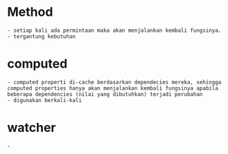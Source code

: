 # Method
    - setiap kali ada permintaan maka akan menjalankan kembali fungsinya.
    - tergantung kebutuhan


# computed 
    - computed properti di-cache berdasarkan dependecies mereka, sehingga computed properties hanya akan menjalankan kembali fungsinya apabila beberapa dependencies (nilai yang dibutuhkan) terjadi perubahan
    - digunakan berkali-kali 


# watcher
    -